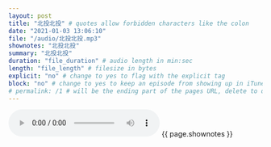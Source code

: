 ```yaml
---
layout: post
title: "北投北投" # quotes allow forbidden characters like the colon
date: "2021-01-03 13:06:10"
file: "/audio/北投北投.mp3"
shownotes: "北投北投"
summary: "北投北投"
duration: "file_duration" # audio length in min:sec
length: "file_length" # filesize in bytes
explicit: "no" # change to yes to flag with the explicit tag
block: "no" # change to yes to keep an episode from showing up in iTunes
# permalink: /1 # will be the ending part of the pages URL, delete to default to the title
---
```


<audio controls>
<source src="{{site.url}}{{site.baseurl}}{{ page.file }}" type="audio/x-mp3">
Your browser does not support the audio element.
</audio>
{{ page.shownotes }}
